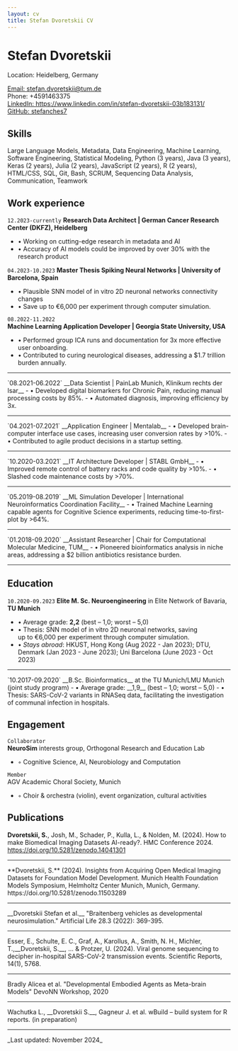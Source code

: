 ```yaml
---
layout: cv
title: Stefan Dvoretskii CV
---
```


# Stefan Dvoretskii

Location: Heidelberg, Germany
<div id="webaddress">
<a href="stefan.dvoretskii@tum.de">Email: stefan.dvoretskii@tum.de</a> 
  <br>
  Phone: +4591463375
  <br>
<a href="https://www.linkedin.com/in/stefan-dvoretskii-03b183131/">LinkedIn: https://www.linkedin.com/in/stefan-dvoretskii-03b183131/</a>
  <br> 
  <a href="https://github.com/stefanches7">GitHub: stefanches7</a>
 </div>

## Skills

Large Language Models, Metadata, Data Engineering, Machine Learning, Software Engineering, Statistical Modeling, Python (3 years), Java (3 years), Keras (2 years), Julia (2 years), JavaScript (2 years), R (2 years), HTML/CSS, SQL, Git, Bash, SCRUM, Sequencing Data Analysis, Communication, Teamwork

## Work experience
`12.2023-currently`
__Research Data Architect | German Cancer Research <br> Center (DKFZ), Heidelberg__ 
- • Working on cutting-edge research in metadata and AI
- • Accuracy of AI models could be improved by over 30% with the research product

`04.2023-10.2023`
__Master Thesis Spiking Neural Networks | University of Barcelona, Spain__ 
- • Plausible SNN model of in vitro 2D neuronal networks connectivity changes
- • Save up to €6,000 per experiment through computer simulation.

`08.2022-11.2022`	
__Machine Learning Application Developer | Georgia State University, USA__ 
- • Performed group ICA runs and documentation for 3x more effective user onboarding.
- • Contributed to curing neurological diseases, addressing a $1.7 trillion burden annually.
<hr>
`08.2021-06.2022`
__Data Scientist | PainLab Munich, Klinikum rechts der Isar__
- • Developed digital biomarkers for Chronic Pain, reducing manual processing costs by 85%.
- • Automated diagnosis, improving efficiency by 3x.
<hr>
`04.2021-07.2021`
__Application Engineer | Mentalab__
- • Developed brain-computer interface use cases, increasing user conversion rates by >10%.
- • Contributed to agile product decisions in a startup setting.
<hr>
`10.2020-03.2021`
__IT Architecture Developer | STABL GmbH__
- • Improved remote control of battery racks and code quality by >10%.
- • Slashed code maintenance costs by >70%.
<hr>
`05.2019-08.2019`
__ML Simulation Developer | International <br> Neuroinformatics Coordination Facility__
- • Trained Machine Learning capable agents for Cognitive Science experiments, reducing time-to-first-plot by >64%.
<hr>
`01.2018-09.2020`
__Assistant Researcher | Chair for Computational Molecular Medicine, TUM__
<!-- - • Developed statistical models for clinical data with R/knitr, saving over 2000€ per diagnosis. -->
 - • Pioneered bioinformatics analysis in niche areas, addressing a $2 billion antibiotics resistance burden.
<hr>

<!--
`05.2017-08.2017` 
__Web Server Architect | EMBL, Cambrige, UK__
- • Accelerated file search with a SpringBoot/React.js web server by 153%.
- • Managed services handling 63 million daily web requests.
<hr>
`01.2017-08.2017`
__Software Developer | Omikron Data Quality GmbH__
- • Maintained the front-end website and backend Java+GWT database SRM.
-->

## Education
`10.2020-09.2023`
__Elite M. Sc. Neuroengineering__ in Elite Network of Bavaria,<br> __TU Munich__
- • Average grade: __2,2__ (best – 1,0; worst – 5,0)
- • Thesis: SNN model of in vitro 2D neuronal networks, saving <br> up to €6,000 per experiment through computer simulation.
- • _Stays abroad_: HKUST, Hong Kong (Aug 2022 - Jan 2023); DTU, Denmark (Jan 2023 - June 2023); Uni Barcelona (June 2023 - Oct 2023)
<hr>
`10.2017-09.2020`
__B.Sc. Bioinformatics__ at the TU Munich/LMU Munich <br> (joint study program)
- • Average grade: __1,9__ (best – 1,0; worst – 5,0)
- • Thesis: SARS-CoV-2 variants in RNASeq data, facilitating the investigation of communal infection in hospitals.

## Engagement

`Collaborator`	
__NeuroSim__ interests group, Orthogonal Research and Education Lab
- ◦	Cognitive Science, AI, Neurobiology and Computation

`Member`	
AGV Academic Choral Society, Munich
- ◦	Choir & orchestra (violin), event organization, cultural activities


## Publications

**Dvoretskii, S.**, Josh, M., Schader, P., Kulla, L., & Nolden, M. (2024). How to make Biomedical Imaging Datasets AI-ready?. HMC Conference 2024. https://doi.org/10.5281/zenodo.14041301
<hr>
**Dvoretskii, S.** (2024). Insights from Acquiring Open Medical Imaging Datasets for Foundation Model Development. Munich Health Foundation Models Symposium, Helmholtz Center Munich, Munich, Germany. https://doi.org/10.5281/zenodo.11503289
<hr>
__Dvoretskii Stefan et al.__ "Braitenberg vehicles as developmental neurosimulation." Artificial Life 28.3 (2022): 369-395.
<hr>
Esser, E., Schulte, E. C., Graf, A., Karollus, A., Smith, N. H., Michler, T.,__Dvoretskii, S.__, ... & Protzer, U. (2024). Viral genome sequencing to decipher in-hospital SARS-CoV-2 transmission events. Scientific Reports, 14(1), 5768.
<hr>
Bradly Alicea et al. "Developmental Embodied Agents as Meta-brain Models" DevoNN Workshop, 2020
<hr>
Wachutka L., __Dvoretskii S.__, Gagneur J. et al. wBuild – build system for R reports. (in preparation)
<hr>
_Last updated: November 2024_


